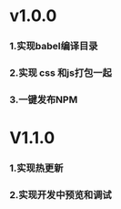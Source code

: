# v1.0.0

### 1.实现babel编译目录
### 2.实现 css 和js打包一起
### 3.一键发布NPM

# V1.1.0


### 1.实现热更新
### 2.实现开发中预览和调试